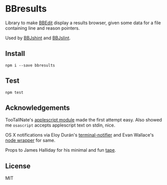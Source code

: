 BBresults
=========

Library to make [BBEdit](http://barebones.com/products/bbedit/) display a results browser, given some data for a file containing line and reason pointers.

Used by [BBJshint](https://github.com/isao/bbjshint/) and [BBJslint](https://github.com/isao/bbjslint/).

Install
-------
`npm i --save bbresults`

Test
----
`npm test`

Acknowledgements
----------------
TooTallNate's [applescript module](https://github.com/TooTallNate/node-applescript/) made the first attempt easy. Also showed me `osascript` accepts applescript text on stdin, nice.

OS X notifications via Eloy Durán's [terminal-notifier](https://github.com/alloy/terminal-notifier/) and Evan Wallace's [node wrapper](https://npmjs.org/package/terminal-notifier/) for same.

Props to James Halliday for his minimal and fun [tape](https://github.com/substack/tape/).

License
-------
MIT
